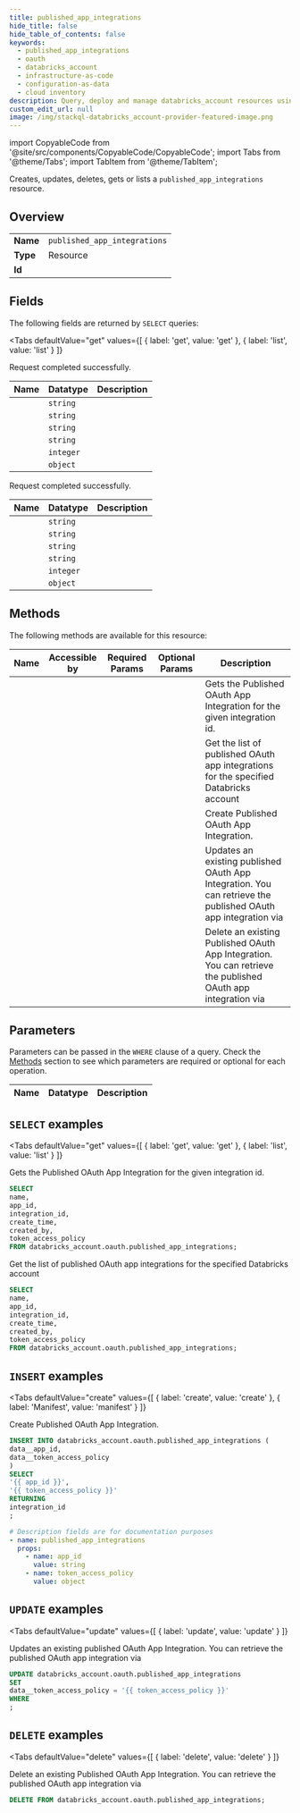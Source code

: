 ```yaml
--- 
title: published_app_integrations
hide_title: false
hide_table_of_contents: false
keywords:
  - published_app_integrations
  - oauth
  - databricks_account
  - infrastructure-as-code
  - configuration-as-data
  - cloud inventory
description: Query, deploy and manage databricks_account resources using SQL
custom_edit_url: null
image: /img/stackql-databricks_account-provider-featured-image.png
---
```


import CopyableCode from '@site/src/components/CopyableCode/CopyableCode';
import Tabs from '@theme/Tabs';
import TabItem from '@theme/TabItem';

Creates, updates, deletes, gets or lists a <code>published_app_integrations</code> resource.

## Overview
<table><tbody>
<tr><td><b>Name</b></td><td><code>published_app_integrations</code></td></tr>
<tr><td><b>Type</b></td><td>Resource</td></tr>
<tr><td><b>Id</b></td><td><CopyableCode code="databricks_account.oauth.published_app_integrations" /></td></tr>
</tbody></table>

## Fields

The following fields are returned by `SELECT` queries:

<Tabs
    defaultValue="get"
    values={[
        { label: 'get', value: 'get' },
        { label: 'list', value: 'list' }
    ]}
>
<TabItem value="get">

Request completed successfully.

<table>
<thead>
    <tr>
    <th>Name</th>
    <th>Datatype</th>
    <th>Description</th>
    </tr>
</thead>
<tbody>
<tr>
    <td><CopyableCode code="name" /></td>
    <td><code>string</code></td>
    <td></td>
</tr>
<tr>
    <td><CopyableCode code="app_id" /></td>
    <td><code>string</code></td>
    <td></td>
</tr>
<tr>
    <td><CopyableCode code="integration_id" /></td>
    <td><code>string</code></td>
    <td></td>
</tr>
<tr>
    <td><CopyableCode code="create_time" /></td>
    <td><code>string</code></td>
    <td></td>
</tr>
<tr>
    <td><CopyableCode code="created_by" /></td>
    <td><code>integer</code></td>
    <td></td>
</tr>
<tr>
    <td><CopyableCode code="token_access_policy" /></td>
    <td><code>object</code></td>
    <td></td>
</tr>
</tbody>
</table>
</TabItem>
<TabItem value="list">

Request completed successfully.

<table>
<thead>
    <tr>
    <th>Name</th>
    <th>Datatype</th>
    <th>Description</th>
    </tr>
</thead>
<tbody>
<tr>
    <td><CopyableCode code="name" /></td>
    <td><code>string</code></td>
    <td></td>
</tr>
<tr>
    <td><CopyableCode code="app_id" /></td>
    <td><code>string</code></td>
    <td></td>
</tr>
<tr>
    <td><CopyableCode code="integration_id" /></td>
    <td><code>string</code></td>
    <td></td>
</tr>
<tr>
    <td><CopyableCode code="create_time" /></td>
    <td><code>string</code></td>
    <td></td>
</tr>
<tr>
    <td><CopyableCode code="created_by" /></td>
    <td><code>integer</code></td>
    <td></td>
</tr>
<tr>
    <td><CopyableCode code="token_access_policy" /></td>
    <td><code>object</code></td>
    <td></td>
</tr>
</tbody>
</table>
</TabItem>
</Tabs>

## Methods

The following methods are available for this resource:

<table>
<thead>
    <tr>
    <th>Name</th>
    <th>Accessible by</th>
    <th>Required Params</th>
    <th>Optional Params</th>
    <th>Description</th>
    </tr>
</thead>
<tbody>
<tr>
    <td><a href="#get"><CopyableCode code="get" /></a></td>
    <td><CopyableCode code="select" /></td>
    <td></td>
    <td></td>
    <td>Gets the Published OAuth App Integration for the given integration id.</td>
</tr>
<tr>
    <td><a href="#list"><CopyableCode code="list" /></a></td>
    <td><CopyableCode code="select" /></td>
    <td></td>
    <td></td>
    <td>Get the list of published OAuth app integrations for the specified Databricks account</td>
</tr>
<tr>
    <td><a href="#create"><CopyableCode code="create" /></a></td>
    <td><CopyableCode code="insert" /></td>
    <td></td>
    <td></td>
    <td>Create Published OAuth App Integration.</td>
</tr>
<tr>
    <td><a href="#update"><CopyableCode code="update" /></a></td>
    <td><CopyableCode code="update" /></td>
    <td></td>
    <td></td>
    <td>Updates an existing published OAuth App Integration. You can retrieve the published OAuth app integration via</td>
</tr>
<tr>
    <td><a href="#delete"><CopyableCode code="delete" /></a></td>
    <td><CopyableCode code="delete" /></td>
    <td></td>
    <td></td>
    <td>Delete an existing Published OAuth App Integration. You can retrieve the published OAuth app integration via</td>
</tr>
</tbody>
</table>

## Parameters

Parameters can be passed in the `WHERE` clause of a query. Check the [Methods](#methods) section to see which parameters are required or optional for each operation.

<table>
<thead>
    <tr>
    <th>Name</th>
    <th>Datatype</th>
    <th>Description</th>
    </tr>
</thead>
<tbody>
</tbody>
</table>

## `SELECT` examples

<Tabs
    defaultValue="get"
    values={[
        { label: 'get', value: 'get' },
        { label: 'list', value: 'list' }
    ]}
>
<TabItem value="get">

Gets the Published OAuth App Integration for the given integration id.

```sql
SELECT
name,
app_id,
integration_id,
create_time,
created_by,
token_access_policy
FROM databricks_account.oauth.published_app_integrations;
```
</TabItem>
<TabItem value="list">

Get the list of published OAuth app integrations for the specified Databricks account

```sql
SELECT
name,
app_id,
integration_id,
create_time,
created_by,
token_access_policy
FROM databricks_account.oauth.published_app_integrations;
```
</TabItem>
</Tabs>


## `INSERT` examples

<Tabs
    defaultValue="create"
    values={[
        { label: 'create', value: 'create' },
        { label: 'Manifest', value: 'manifest' }
    ]}
>
<TabItem value="create">

Create Published OAuth App Integration.

```sql
INSERT INTO databricks_account.oauth.published_app_integrations (
data__app_id,
data__token_access_policy
)
SELECT 
'{{ app_id }}',
'{{ token_access_policy }}'
RETURNING
integration_id
;
```
</TabItem>
<TabItem value="manifest">

```yaml
# Description fields are for documentation purposes
- name: published_app_integrations
  props:
    - name: app_id
      value: string
    - name: token_access_policy
      value: object
```
</TabItem>
</Tabs>


## `UPDATE` examples

<Tabs
    defaultValue="update"
    values={[
        { label: 'update', value: 'update' }
    ]}
>
<TabItem value="update">

Updates an existing published OAuth App Integration. You can retrieve the published OAuth app integration via

```sql
UPDATE databricks_account.oauth.published_app_integrations
SET 
data__token_access_policy = '{{ token_access_policy }}'
WHERE 
;
```
</TabItem>
</Tabs>


## `DELETE` examples

<Tabs
    defaultValue="delete"
    values={[
        { label: 'delete', value: 'delete' }
    ]}
>
<TabItem value="delete">

Delete an existing Published OAuth App Integration. You can retrieve the published OAuth app integration via

```sql
DELETE FROM databricks_account.oauth.published_app_integrations;
```
</TabItem>
</Tabs>
